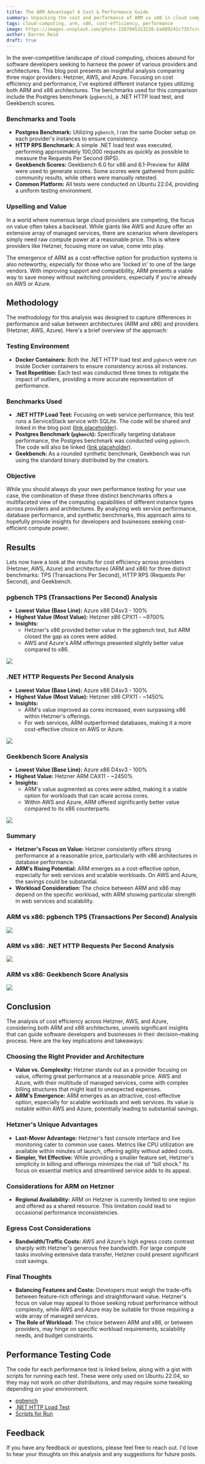 ```yaml
---
title: The ARM Advantage? A Cost & Performance Guide
summary: Unpacking the cost and performance of ARM vs x86 in cloud computing.
tags: cloud-computing, arm, x86, cost-efficiency, performance
image: https://images.unsplash.com/photo-1587845323226-bad89242c735?crop=entropy&fit=crop&h=1000&w=2000
author: Darren Reid
draft: true
---
```


In the ever-competitive landscape of cloud computing, choices abound for software developers seeking to harness the power of various providers and architectures. This blog post presents an insightful analysis comparing three major providers: Hetzner, AWS, and Azure. Focusing on cost efficiency and performance, I've explored different instance types utilizing both ARM and x86 architectures. The benchmarks used for this comparison include the Postgres benchmark (`pgbench`), a .NET HTTP load test, and Geekbench scores.

### Benchmarks and Tools
- **Postgres Benchmark:** Utilizing `pgbench`, I ran the same Docker setup on each provider's instances to ensure consistency.
- **HTTP RPS Benchmark:** A simple .NET load test was executed, performing approximately 100,000 requests as quickly as possible to measure the Requests Per Second (RPS).
- **Geekbench Scores:** Geekbench 6.0 for x86 and 6.1-Preview for ARM were used to generate scores. Some scores were gathered from public community results, while others were manually retested.
- **Common Platform:** All tests were conducted on Ubuntu 22.04, providing a uniform testing environment.

### Upselling and Value

In a world where numerous large cloud providers are competing, the focus on value often takes a backseat. While giants like AWS and Azure offer an extensive array of managed services, there are scenarios where developers simply need raw compute power at a reasonable price. This is where providers like Hetzner, focusing more on value, come into play.

The emergence of ARM as a cost-effective option for production systems is also noteworthy, especially for those who are 'locked in' to one of the large vendors. With improving support and compatibility, ARM presents a viable way to save money without switching providers, especially if you're already on AWS or Azure.

## Methodology

The methodology for this analysis was designed to capture differences in performance and value between architectures (ARM and x86) and providers (Hetzner, AWS, Azure). Here's a brief overview of the approach:

### Testing Environment
- **Docker Containers:** Both the .NET HTTP load test and `pgbench` were run inside Docker containers to ensure consistency across all instances.
- **Test Repetition:** Each test was conducted three times to mitigate the impact of outliers, providing a more accurate representation of performance.

### Benchmarks Used
- **.NET HTTP Load Test:** Focusing on web service performance, this test runs a ServiceStack service with SQLite. The code will be shared and linked in the blog post ([link placeholder](#)).
- **Postgres Benchmark (`pgbench`):** Specifically targeting database performance, the Postgres benchmark was conducted using `pgbench`. The code will also be linked ([link placeholder](#)).
- **Geekbench:** As a rounded synthetic benchmark, Geekbench was run using the standard binary distributed by the creators.

### Objective
While you should always do your own performance testing for your use case, the combination of these three distinct benchmarks offers a multifaceted view of the computing capabilities of different instance types across providers and architectures. By analyzing web service performance, database performance, and synthetic benchmarks, this approach aims to hopefully provide insights for developers and businesses seeking cost-efficient compute power.

## Results

Lets now have a look at the results for cost efficiency across providers (Hetzner, AWS, Azure) and architectures (ARM and x86) for three distinct benchmarks: TPS (Transactions Per Second), HTTP RPS (Requests Per Second), and Geekbench.

### pgbench TPS (Transactions Per Second) Analysis
- **Lowest Value (Base Line):** Azure x86 D4sv3 - 100%
- **Highest Value (Most Value):** Hetzner x86 CPX11 - ~9700%
- **Insights:**
    - Hetzner's x86 provided better value in the pgbench test, but ARM closed the gap as cores were added.
    - AWS and Azure's ARM offerings presented slightly better value compared to x86.

![](./img/posts/arm-vs-x86/composit-tps-results.png)

### .NET HTTP Requests Per Second Analysis
- **Lowest Value (Base Line):** Azure x86 D4sv3 - 100%
- **Highest Value (Most Value):** Hetzner x86 CPX11 - ~1450%
- **Insights:**
    - ARM's value improved as cores increased, even surpassing x86 within Hetzner's offerings.
    - For web services, ARM outperformed databases, making it a more cost-effective choice on AWS or Azure.

![](./img/posts/arm-vs-x86/composit-rps-results.png)

### Geekbench Score Analysis
- **Lowest Value (Base Line):** Azure x86 D4sv3 - 100%
- **Highest Value:** Hetzner ARM CAX11 - ~2450%
- **Insights:**
    - ARM's value augmented as cores were added, making it a viable option for workloads that can scale across cores.
    - Within AWS and Azure, ARM offered significantly better value compared to its x86 counterparts.

![](./img/posts/arm-vs-x86/composit-geekbench-results.png)

### Summary
- **Hetzner's Focus on Value:** Hetzner consistently offers strong performance at a reasonable price, particularly with x86 architectures in database performance.
- **ARM's Rising Potential:** ARM emerges as a cost-effective option, especially for web services and scalable workloads. On AWS and Azure, the savings could be substantial.
- **Workload Consideration:** The choice between ARM and x86 may depend on the specific workload, with ARM showing particular strength in web services and scalability.

### ARM vs x86: pgbench TPS (Transactions Per Second) Analysis

![](./img/posts/arm-vs-x86/pgbench-provider-comparison.png)

### ARM vs x86: .NET HTTP Requests Per Second Analysis

![](./img/posts/arm-vs-x86/http-provider-comparison.png)

### ARM vs x86: Geekbench Score Analysis

![](./img/posts/arm-vs-x86/geekbench-provider-comparison.png)

## Conclusion

The analysis of cost efficiency across Hetzner, AWS, and Azure, considering both ARM and x86 architectures, unveils significant insights that can guide software developers and businesses in their decision-making process. Here are the key implications and takeaways:

### Choosing the Right Provider and Architecture
- **Value vs. Complexity:** Hetzner stands out as a provider focusing on value, offering great performance at a reasonable price. AWS and Azure, with their multitude of managed services, come with complex billing structures that might lead to unexpected expenses.
- **ARM's Emergence:** ARM emerges as an attractive, cost-effective option, especially for scalable workloads and web services. Its value is notable within AWS and Azure, potentially leading to substantial savings.

### Hetzner's Unique Advantages
- **Last-Mover Advantage:** Hetzner's fast console interface and live monitoring cater to common use cases. Metrics like CPU utilization are available within minutes of launch, offering agility without added costs.
- **Simpler, Yet Effective:** While providing a smaller feature set, Hetzner's simplicity in billing and offerings minimizes the risk of "bill shock." Its focus on essential metrics and streamlined service adds to its appeal.

### Considerations for ARM on Hetzner
- **Regional Availability:** ARM on Hetzner is currently limited to one region and offered as a shared resource. This limitation could lead to occasional performance inconsistencies.

### Egress Cost Considerations
- **Bandwidth/Traffic Costs:** AWS and Azure's high egress costs contrast sharply with Hetzner's generous free bandwidth. For large compute tasks involving extensive data transfer, Hetzner could present significant cost savings.

### Final Thoughts
- **Balancing Features and Costs:** Developers must weigh the trade-offs between feature-rich offerings and straightforward value. Hetzner's focus on value may appeal to those seeking robust performance without complexity, while AWS and Azure may be suitable for those requiring a wide array of managed services.
- **The Role of Workload:** The choice between ARM and x86, or between providers, may hinge on specific workload requirements, scalability needs, and budget constraints.

## Performance Testing Code

The code for each performance test is linked below, along with a gist with scripts for running each test.
These were only used on Ubuntu 22.04, so they may not work on other distributions, and may require some tweaking depending on your environment.

- [pgbench](https://github.com/Layoric/pgbench-docker)
- [.NET HTTP Load Test](https://github.com/Layoric/ArmBenchmarks)
- [Scripts for Run](https://gist.github.com/Layoric/ee75e380210f29355aeebb746b641bcb)

## Feedback

If you have any feedback or questions, please feel free to reach out. I'd love to hear your thoughts on this analysis and any suggestions for future posts.